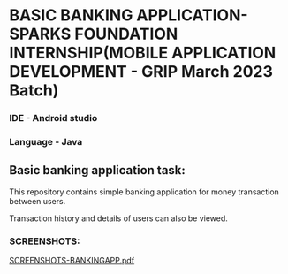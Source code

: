 # BASIC BANKING APPLICATION-SPARKS FOUNDATION INTERNSHIP(MOBILE APPLICATION DEVELOPMENT - GRIP March 2023 Batch)

 ###  IDE - Android studio
   
 ###  Language - Java
   
## Basic banking application task:

  This repository contains simple banking application for money transaction between users.  
  
  Transaction history and details of users can also be viewed.
  
  
###   SCREENSHOTS:
   
   [SCREENSHOTS-BANKINGAPP.pdf](https://github.com/be20f20/basicbanking/files/10877911/SCREENSHOTS-BANKINGAPP.pdf)
